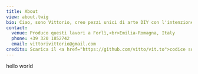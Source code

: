 ```yaml
---
title: About
view: about.twig
bio: Ciao, sono Vittorio, creo pezzi unici di arte DIY con l'intenzione di renderli belli, funzionali e sicuri.
contact:
  venue: Produco questi lavori a Forlì,<br>Emilia-Romagna, Italy
  phone: +39 320 1852742
  email: vittorivittorio@gmail.com
credits: Scarica il <a href="https://github.com/vitto/vit.to">codice sorgente</a> di questo sito<br>che ho progettato
---
```


hello world
